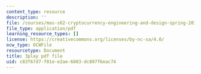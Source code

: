 ```yaml
---
content_type: resource
description: ''
file: /courses/mas-s62-cryptocurrency-engineering-and-design-spring-2018/c83f67d7f01ee2ae6083dc897f6eac74_wXWbdiOBW5w.pdf
file_type: application/pdf
learning_resource_types: []
license: https://creativecommons.org/licenses/by-nc-sa/4.0/
ocw_type: OCWFile
resourcetype: Document
title: 3play pdf file
uid: c83f67d7-f01e-e2ae-6083-dc897f6eac74
---
```


